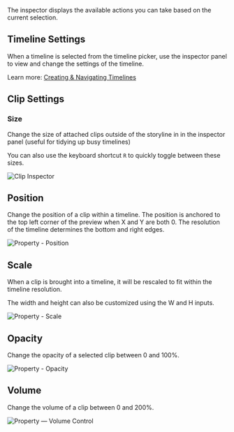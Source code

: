 The inspector displays the available actions you can take based on the current selection.
 

## Timeline Settings

When a timeline is selected from the timeline picker, use the inspector panel to view and change the settings of the timeline. 

Learn more: [Creating & Navigating Timelines](/files_and_organization/creating_and_navigating_timelines) 

## Clip Settings

### Size

Change the size of attached clips outside of the storyline in in the inspector panel (useful for tidying up busy timelines)

You can also use the keyboard shortcut `R` to quickly toggle between these sizes.

![Clip Inspector](/static/using_the_inspector_panel/Clip_Inspector.gif)

## Position

Change the position of a clip within a timeline. The position is anchored to the top left corner of the preview when X and Y are both 0. The resolution of the timeline determines the bottom and right edges.

![Property - Position](/static/using_the_inspector_panel/Property_-_Position.gif)

## Scale

When a clip is brought into a timeline, it will be rescaled to fit within the timeline resolution. 

The width and height can also be customized using the W and H inputs. 

![Property - Scale](/static/using_the_inspector_panel/Property_-_Scale.gif)

## Opacity

Change the opacity of a selected clip between 0 and 100%.

![Property - Opacity](/static/using_the_inspector_panel/Property_-_Opacity.gif)

## Volume

Change the volume of a clip between 0 and 200%.

![Property — Volume Control](/static/using_the_inspector_panel/CleanShot_2023-04-13_at_17.47.19.gif)
